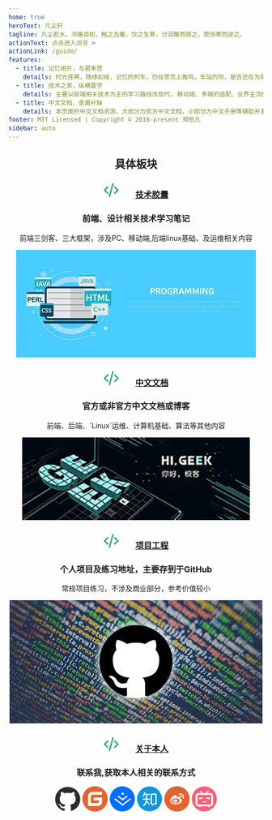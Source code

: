 ```yaml
---
home: true
heroText: 凡尘轩
tagline: 凡尘若水，冷暖自知，触之及暖，饮之生寒，分润暖而顺之，聚伤寒而逆之。
actionText: 点击进入浏览 >
actionLink: /guide/
features:
  - title: 记忆相片，与君来思
    details: 时光荏苒，随缘如梭，记忆的列车，仍在思念上轰鸣，车站的你，是否还在为我流连
  - title: 技术之家，纵横寰宇
    details: 主要以前端相关技术为主的学习路线涉及PC、移动端、多端的适配、业界主流的前端技术栈内容
  - title: 中文文档，查漏补缺
    details: 本页面的中文文档资源，大部分为官方中文文档，小部分为中文手册等辅助开发工具
footer: MIT Licensed | Copyright © 2018-present 郑依凡
sidebar: auto
---
```


## <center>具体板块</center>

<center>

### ![code](../docs/.vuepress/public/code-mid.png)&emsp;&emsp;[技术胶囊](../Technology/README.md)

<h3>前端、设计相关技术学习笔记</h3>
前端三剑客、三大框架，涉及PC、移动端,后端linux基础、及运维相关内容

![js](../docs/.vuepress/public/jn.jpg)

### ![code](../docs/.vuepress/public/code-mid.png)&emsp;&emsp;[中文文档](../Doc/README.md)

<h3>官方或非官方中文文档或博客</h3>
前端、后端、`Linux`运维、计算机基础、算法等其他内容

![doc](../docs/.vuepress/public/p-doc.jpg)

### ![code](../docs/.vuepress/public/code-mid.png)&emsp;&emsp;[项目工程](../Project/README.md)

<h3>个人项目及练习地址，主要存到于GitHub</h3>
常规项目练习，不涉及商业部分，参考价值较小

![blog](../docs/.vuepress/public/github-pro.jpg)

### ![code](../docs/.vuepress/public/code-mid.png)&emsp;&emsp;[关于本人](../About/README.md)

<h3>联系我,获取本人相关的联系方式</h3>

![github](../docs/.vuepress/public/about/github.png)
![github](../docs/.vuepress/public/about/gitee.png)
![github](../docs/.vuepress/public/about/juejin.png)
![github](../docs/.vuepress/public/about/zhihu.png)
![github](../docs/.vuepress/public/about/sina.png)
![github](../docs/.vuepress/public/about/bilibili.png)

 </center>